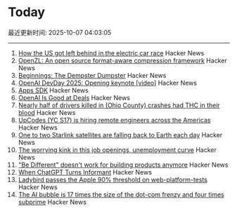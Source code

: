 # Today

最近更新时间: 2025-10-07 04:03:05

--- 
1. [How the US got left behind in the electric car race](https://www.bbc.com/news/articles/c8ex2l58en4o) Hacker News
2. [OpenZL: An open source format-aware compression framework](https://engineering.fb.com/2025/10/06/developer-tools/openzl-open-source-format-aware-compression-framework/) Hacker News
3. [Beginnings: The Dempster Dumpster](https://www.classicrefusetrucks.com/albums/DE/DE01.html) Hacker News
4. [OpenAI DevDay 2025: Opening keynote [video]](https://www.youtube.com/watch?v=hS1YqcewH0c) Hacker News
5. [Apps SDK](https://developers.openai.com/apps-sdk/) Hacker News
6. [OpenAI Is Good at Deals](https://www.bloomberg.com/opinion/newsletters/2025-10-06/openai-is-good-at-deals) Hacker News
7. [Nearly half of drivers killed in (Ohio County) crashes had THC in their blood](https://www.sciencedaily.com/releases/2025/10/251005085621.htm) Hacker News
8. [UpCodes (YC S17) is hiring remote engineers across the Americas](https://up.codes/careers?utm_source=HN) Hacker News
9. [One to two Starlink satellites are falling back to Earth each day](https://earthsky.org/human-world/1-to-2-starlink-satellites-falling-back-to-earth-each-day/) Hacker News
10. [The worrying kink in this job openings, unemployment curve](https://www.axios.com/2025/10/06/jobs-unemployment-fed-interest-rates) Hacker News
11. ["Be Different" doesn't work for building products anymore](https://iamcharliegraham.substack.com/p/be-different-doesnt-work-for-building) Hacker News
12. [When ChatGPT Turns Informant](https://www.futureofbeinghuman.com/p/when-chatgpt-turns-snitch) Hacker News
13. [Ladybird passes the Apple 90% threshold on web-platform-tests](https://twitter.com/awesomekling/status/1974781722953953601) Hacker News
14. [The AI bubble is 17 times the size of the dot-com frenzy and four times subprime](https://www.morningstar.com/news/marketwatch/20251003175/the-ai-bubble-is-17-times-the-size-of-the-dot-com-frenzy-and-four-times-subprime-this-analyst-argues) Hacker News
